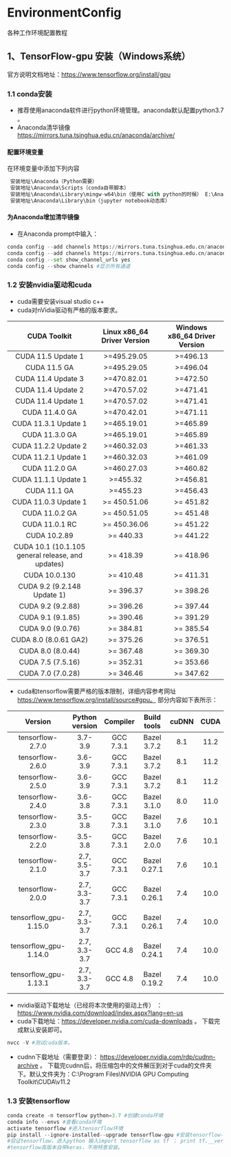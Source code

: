 # EnvironmentConfig
各种工作环境配置教程
## 1、TensorFlow-gpu 安装（Windows系统）
官方说明文档地址：https://www.tensorflow.org/install/gpu
### 1.1 conda安装
  - 推荐使用anaconda软件进行python环境管理。anaconda默认配置python3.7 。
  - Anaconda清华镜像 https://mirrors.tuna.tsinghua.edu.cn/anaconda/archive/
  #### 配置环境变量
  在环境变量中添加下列内容
  ```python
   安装地址\Anaconda（Python需要）
   安装地址\Anaconda\Scripts（conda自带脚本）
   安装地址\Anaconda\Library\mingw-w64\bin（使用C with python的时候） E:\Anaconda\Library\usr\bin
   安装地址\Anaconda\Library\bin（jupyter notebook动态库）
  ```
  #### 为Anaconda增加清华镜像
  - 在Anaconda prompt中输入：
  ```python
  conda config --add channels https://mirrors.tuna.tsinghua.edu.cn/anaconda/pkgs/free/
  conda config --add channels https://mirrors.tuna.tsinghua.edu.cn/anaconda/pkgs/main/
  conda config --set show_channel_urls yes
  conda config --show channels #显示所有通道
  ```
### 1.2 安装nvidia驱动和cuda
  - cuda需要安装visual studio c++
  - cuda对nVidia驱动有严格的版本要求。

 | CUDA Toolkit | Linux x86_64 Driver Version	| Windows x86_64 Driver Version | 
 | :----------: | :-------------------------: | :---------------------------: |
 | CUDA 11.5 Update 1	 | >=495.29.05	 | >=496.13 | 
 | CUDA 11.5 GA	 | >=495.29.05	 | >=496.04
 | CUDA 11.4 Update 3	 | >=470.82.01	 | >=472.50 | 
 | CUDA 11.4 Update 2	 | >=470.57.02	 | >=471.41 | 
 | CUDA 11.4 Update 1	 | >=470.57.02	 | >=471.41 | 
 | CUDA 11.4.0 GA	 | >=470.42.01	 | >=471.11 | 
 | CUDA 11.3.1 Update 1	 | >=465.19.01	 | >=465.89 | 
 | CUDA 11.3.0 GA	 | >=465.19.01	 | >=465.89 | 
 | CUDA 11.2.2 Update 2	 | >=460.32.03	 | >=461.33 | 
 | CUDA 11.2.1 Update 1	 | >=460.32.03	 | >=461.09 | 
 | CUDA 11.2.0 GA	 | >=460.27.03	 | >=460.82 | 
 | CUDA 11.1.1 Update 1	 | >=455.32	 | >=456.81 | 
 | CUDA 11.1 GA	 | >=455.23	 | >=456.43 | 
 | CUDA 11.0.3 Update 1	 | >= 450.51.06	 | >= 451.82 | 
 | CUDA 11.0.2 GA	 | >= 450.51.05 | 	>= 451.48 | 
 | CUDA 11.0.1 RC	 | >= 450.36.06	 | >= 451.22 | 
 | CUDA 10.2.89	 | >= 440.33 | >= 441.22 | 
 | CUDA 10.1 (10.1.105 general release, and updates)	 | >= 418.39	 | >= 418.96 | 
 | CUDA 10.0.130	 | >= 410.48	 | >= 411.31 | 
 | CUDA 9.2 (9.2.148 Update 1) | 	>= 396.37 | 	>= 398.26 | 
 | CUDA 9.2 (9.2.88)	 | >= 396.26	 | >= 397.44 | 
 | CUDA 9.1 (9.1.85)	 | >= 390.46	 | >= 391.29 | 
 | CUDA 9.0 (9.0.76)	 | >= 384.81	 | >= 385.54 | 
 | CUDA 8.0 (8.0.61 GA2)	 | >= 375.26	 | >= 376.51 | 
 | CUDA 8.0 (8.0.44)	| >= 367.48	 | >= 369.30 | 
 | CUDA 7.5 (7.5.16)	| >= 352.31  | 	>= 353.66 | 
 | CUDA 7.0 (7.0.28)	 | >= 346.46 | >= 347.62 | 
 
  - cuda和tensorflow需要严格的版本限制，详细内容参考网址 https://www.tensorflow.org/install/source#gpu。 部分内容如下表所示：
 
 | Version |	Python version |	Compiler |	Build tools |	cuDNN |	CUDA |
 | :-----: | :-------------: | :-------: | :----------: | :---: | :--: |
 | tensorflow-2.7.0	| 3.7-3.9	| GCC 7.3.1	| Bazel 3.7.2	| 8.1	| 11.2 |
 | tensorflow-2.6.0	| 3.6-3.9	| GCC 7.3.1	| Bazel 3.7.2	| 8.1	| 11.2 |
 | tensorflow-2.5.0	| 3.6-3.9	| GCC 7.3.1	| Bazel 3.7.2	| 8.1	| 11.2 |
 | tensorflow-2.4.0	| 3.6-3.8	| GCC 7.3.1	| Bazel 3.1.0	| 8.0	| 11.0 |
 | tensorflow-2.3.0	| 3.5-3.8	| GCC 7.3.1	| Bazel 3.1.0	| 7.6	| 10.1 |
 | tensorflow-2.2.0	| 3.5-3.8	| GCC 7.3.1	| Bazel 2.0.0	| 7.6	| 10.1 |
 | tensorflow-2.1.0	| 2.7, 3.5-3.7	| GCC 7.3.1	| Bazel 0.27.1	| 7.6	| 10.1 |
 | tensorflow-2.0.0	| 2.7, 3.3-3.7	| GCC 7.3.1	| Bazel 0.26.1	| 7.4	| 10.0 |
 | tensorflow_gpu-1.15.0	| 2.7, 3.3-3.7	| GCC 7.3.1	| Bazel 0.26.1	| 7.4	| 10.0 |
 | tensorflow_gpu-1.14.0	| 2.7, 3.3-3.7	| GCC 4.8	| Bazel 0.24.1	| 7.4	| 10.0 |
 | tensorflow_gpu-1.13.1	| 2.7, 3.3-3.7	| GCC 4.8	| Bazel 0.19.2	| 7.4	| 10.0 |
 
  - nvidia驱动下载地址（已经将本次使用的驱动上传） ：https://www.nvidia.com/download/index.aspx?lang=en-us
  - cuda下载地址：https://developer.nvidia.com/cuda-downloads 。 下载完成默认安装即可。
  ```python
  nvcc -V #测试cuda版本。
  ```
  - cudnn下载地址（需要登录）： https://developer.nvidia.com/rdp/cudnn-archive 。
  下载完cudnn后，将压缩包中的文件解压到对于cuda的文件夹下。默认文件夹为：C:\Program Files\NVIDIA GPU Computing Toolkit\CUDA\v11.2


 
### 1.3 安装tensorflow
 ```python
 conda create -n tensorflow python=3.7 #创建conda环境
 conda info --envs #查看conda环境
 activate tensorflow #进入tensorflow环境
 pip install --ignore-installed--upgrade tensorflow-gpu #安装tensorflow-gpu版本 默认是最新版本
 #验证tensorflow，进入python 输入import tensorflow as tf ； print tf.__version__
 #tensorflow高版本自带keras，不用特意安装。

